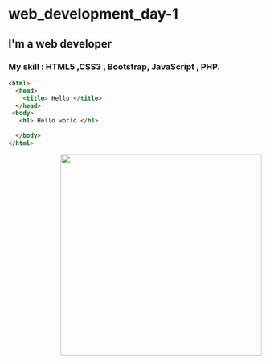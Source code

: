 # web_development_day-1
## I'm a web developer
### My skill :  HTML5 ,CSS3 , Bootstrap, JavaScript , PHP.
            
             
~~~html
<html>
  <head>
    <title> Hello </title>
  </head>
 <body>
   <h1> Hello world </h1>
   
  </body>
</html>
~~~
<img align="right" width="400px" src="https://i.pinimg.com/originals/e4/26/70/e426702edf874b181aced1e2fa5c6cde.gif">
